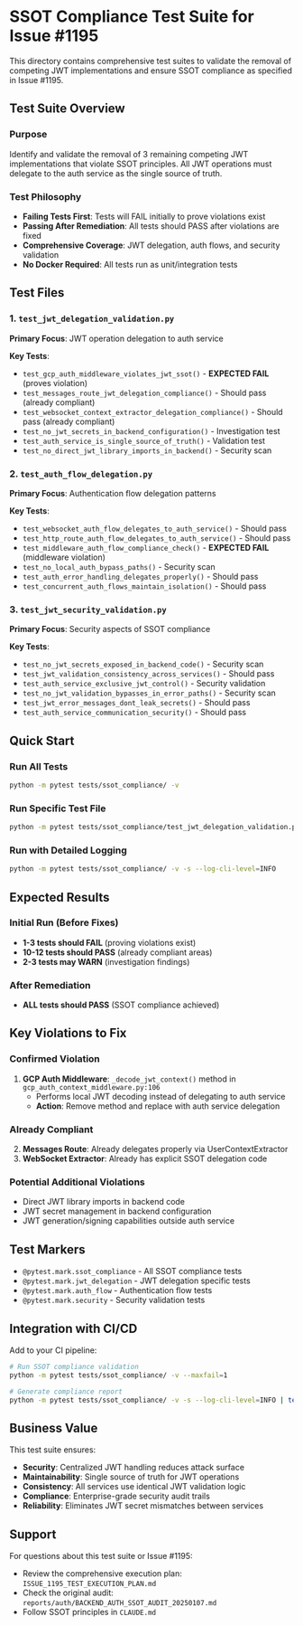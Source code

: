 # SSOT Compliance Test Suite for Issue #1195

This directory contains comprehensive test suites to validate the removal of competing JWT implementations and ensure SSOT compliance as specified in Issue #1195.

## Test Suite Overview

### Purpose
Identify and validate the removal of 3 remaining competing JWT implementations that violate SSOT principles. All JWT operations must delegate to the auth service as the single source of truth.

### Test Philosophy
- **Failing Tests First**: Tests will FAIL initially to prove violations exist
- **Passing After Remediation**: All tests should PASS after violations are fixed
- **Comprehensive Coverage**: JWT delegation, auth flows, and security validation
- **No Docker Required**: All tests run as unit/integration tests

## Test Files

### 1. `test_jwt_delegation_validation.py`
**Primary Focus**: JWT operation delegation to auth service

**Key Tests**:
- `test_gcp_auth_middleware_violates_jwt_ssot()` - **EXPECTED FAIL** (proves violation)
- `test_messages_route_jwt_delegation_compliance()` - Should pass (already compliant)
- `test_websocket_context_extractor_delegation_compliance()` - Should pass (already compliant)
- `test_no_jwt_secrets_in_backend_configuration()` - Investigation test
- `test_auth_service_is_single_source_of_truth()` - Validation test
- `test_no_direct_jwt_library_imports_in_backend()` - Security scan

### 2. `test_auth_flow_delegation.py`
**Primary Focus**: Authentication flow delegation patterns

**Key Tests**:
- `test_websocket_auth_flow_delegates_to_auth_service()` - Should pass
- `test_http_route_auth_flow_delegates_to_auth_service()` - Should pass  
- `test_middleware_auth_flow_compliance_check()` - **EXPECTED FAIL** (middleware violation)
- `test_no_local_auth_bypass_paths()` - Security scan
- `test_auth_error_handling_delegates_properly()` - Should pass
- `test_concurrent_auth_flows_maintain_isolation()` - Should pass

### 3. `test_jwt_security_validation.py`  
**Primary Focus**: Security aspects of SSOT compliance

**Key Tests**:
- `test_no_jwt_secrets_exposed_in_backend_code()` - Security scan
- `test_jwt_validation_consistency_across_services()` - Should pass
- `test_auth_service_exclusive_jwt_control()` - Security validation
- `test_no_jwt_validation_bypasses_in_error_paths()` - Security scan
- `test_jwt_error_messages_dont_leak_secrets()` - Should pass
- `test_auth_service_communication_security()` - Should pass

## Quick Start

### Run All Tests
```bash
python -m pytest tests/ssot_compliance/ -v
```

### Run Specific Test File
```bash
python -m pytest tests/ssot_compliance/test_jwt_delegation_validation.py -v
```

### Run with Detailed Logging
```bash
python -m pytest tests/ssot_compliance/ -v -s --log-cli-level=INFO
```

## Expected Results

### Initial Run (Before Fixes)
- **1-3 tests should FAIL** (proving violations exist)
- **10-12 tests should PASS** (already compliant areas)
- **2-3 tests may WARN** (investigation findings)

### After Remediation
- **ALL tests should PASS** (SSOT compliance achieved)

## Key Violations to Fix

### Confirmed Violation
1. **GCP Auth Middleware**: `_decode_jwt_context()` method in `gcp_auth_context_middleware.py:106`
   - Performs local JWT decoding instead of delegating to auth service
   - **Action**: Remove method and replace with auth service delegation

### Already Compliant
2. **Messages Route**: Already delegates properly via UserContextExtractor
3. **WebSocket Extractor**: Already has explicit SSOT delegation code

### Potential Additional Violations
- Direct JWT library imports in backend code
- JWT secret management in backend configuration
- JWT generation/signing capabilities outside auth service

## Test Markers

- `@pytest.mark.ssot_compliance` - All SSOT compliance tests
- `@pytest.mark.jwt_delegation` - JWT delegation specific tests
- `@pytest.mark.auth_flow` - Authentication flow tests
- `@pytest.mark.security` - Security validation tests

## Integration with CI/CD

Add to your CI pipeline:
```bash
# Run SSOT compliance validation
python -m pytest tests/ssot_compliance/ -v --maxfail=1

# Generate compliance report
python -m pytest tests/ssot_compliance/ -v -s --log-cli-level=INFO | tee compliance_report.txt
```

## Business Value

This test suite ensures:
- **Security**: Centralized JWT handling reduces attack surface
- **Maintainability**: Single source of truth for JWT operations  
- **Consistency**: All services use identical JWT validation logic
- **Compliance**: Enterprise-grade security audit trails
- **Reliability**: Eliminates JWT secret mismatches between services

## Support

For questions about this test suite or Issue #1195:
- Review the comprehensive execution plan: `ISSUE_1195_TEST_EXECUTION_PLAN.md`
- Check the original audit: `reports/auth/BACKEND_AUTH_SSOT_AUDIT_20250107.md`
- Follow SSOT principles in `CLAUDE.md`